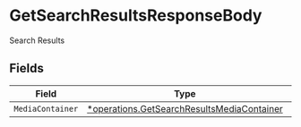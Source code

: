 # GetSearchResultsResponseBody

Search Results


## Fields

| Field                                                                                                   | Type                                                                                                    | Required                                                                                                | Description                                                                                             |
| ------------------------------------------------------------------------------------------------------- | ------------------------------------------------------------------------------------------------------- | ------------------------------------------------------------------------------------------------------- | ------------------------------------------------------------------------------------------------------- |
| `MediaContainer`                                                                                        | [*operations.GetSearchResultsMediaContainer](../../models/operations/getsearchresultsmediacontainer.md) | :heavy_minus_sign:                                                                                      | N/A                                                                                                     |